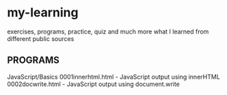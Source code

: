 # my-learning
exercises, programs, practice, quiz and much more what I learned from different public sources
## PROGRAMS
JavaScript/Basics
0001innerhtml.html - JavaScript output using innerHTML
0002docwrite.html - JavaScript output using document.write